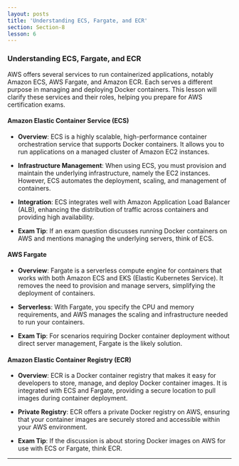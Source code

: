 ```yaml
---
layout: posts
title: 'Understanding ECS, Fargate, and ECR'
section: Section-8
lesson: 6
---
```


### Understanding ECS, Fargate, and ECR

AWS offers several services to run containerized applications, notably Amazon ECS, AWS Fargate, and Amazon ECR. Each serves a different purpose in managing and deploying Docker containers. This lesson will clarify these services and their roles, helping you prepare for AWS certification exams.

<!-- pagebreak -->

#### Amazon Elastic Container Service (ECS)

- **Overview**: ECS is a highly scalable, high-performance container orchestration service that supports Docker containers. It allows you to run applications on a managed cluster of Amazon EC2 instances.

- **Infrastructure Management**: When using ECS, you must provision and maintain the underlying infrastructure, namely the EC2 instances. However, ECS automates the deployment, scaling, and management of containers.

- **Integration**: ECS integrates well with Amazon Application Load Balancer (ALB), enhancing the distribution of traffic across containers and providing high availability.

- **Exam Tip**: If an exam question discusses running Docker containers on AWS and mentions managing the underlying servers, think of ECS.

<!-- pagebreak -->

#### AWS Fargate

- **Overview**: Fargate is a serverless compute engine for containers that works with both Amazon ECS and EKS (Elastic Kubernetes Service). It removes the need to provision and manage servers, simplifying the deployment of containers.

- **Serverless**: With Fargate, you specify the CPU and memory requirements, and AWS manages the scaling and infrastructure needed to run your containers.

- **Exam Tip**: For scenarios requiring Docker container deployment without direct server management, Fargate is the likely solution.

<!-- pagebreak -->

#### Amazon Elastic Container Registry (ECR)

- **Overview**: ECR is a Docker container registry that makes it easy for developers to store, manage, and deploy Docker container images. It is integrated with ECS and Fargate, providing a secure location to pull images during container deployment.

- **Private Registry**: ECR offers a private Docker registry on AWS, ensuring that your container images are securely stored and accessible within your AWS environment.

- **Exam Tip**: If the discussion is about storing Docker images on AWS for use with ECS or Fargate, think ECR.


---
